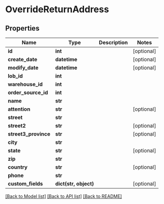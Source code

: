 # OverrideReturnAddress

## Properties
Name | Type | Description | Notes
------------ | ------------- | ------------- | -------------
**id** | **int** |  | [optional] 
**create_date** | **datetime** |  | [optional] 
**modify_date** | **datetime** |  | [optional] 
**lob_id** | **int** |  | 
**warehouse_id** | **int** |  | 
**order_source_id** | **int** |  | 
**name** | **str** |  | 
**attention** | **str** |  | [optional] 
**street** | **str** |  | 
**street2** | **str** |  | [optional] 
**street3_province** | **str** |  | [optional] 
**city** | **str** |  | 
**state** | **str** |  | [optional] 
**zip** | **str** |  | 
**country** | **str** |  | [optional] 
**phone** | **str** |  | 
**custom_fields** | **dict(str, object)** |  | [optional] 

[[Back to Model list]](../README.md#documentation-for-models) [[Back to API list]](../README.md#documentation-for-api-endpoints) [[Back to README]](../README.md)


